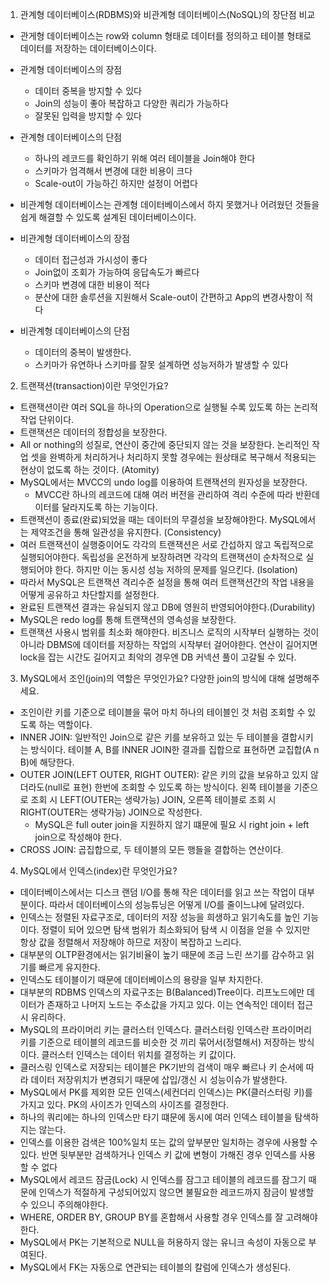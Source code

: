 1. 관계형 데이터베이스(RDBMS)와 비관계형 데이터베이스(NoSQL)의 장단점 비교
- 관게형 데이터베이스는 row와 column 형태로 데이터를 정의하고 테이블 형태로 데이터를 저장하는 데이터베이스이다. 
- 관계형 데이터베이스의 장점
  - 데이터 중복을 방지할 수 있다
  - Join의 성능이 좋아 복잡하고 다양한 쿼리가 가능하다 
  - 잘못된 입력을 방지할 수 있다
- 관계형 데이터베이스의 단점
  - 하나의 레코드를 확인하기 위해 여러 테이블을 Join해야 한다
  - 스키마가 엄격해서 변경에 대한 비용이 크다 
  - Scale-out이 가능하긴 하지만 설정이 어렵다
  
- 비관계형 데이터베이스는 관계형 데이터베이스에서 하지 못했거나 어려웠던 것들을 쉽게 해결할 수 있도록 설계된 데이터베이스이다. 
- 비관계형 데이터베이스의 장점
  - 데이터 접근성과 가시성이 좋다
  - Join없이 조회가 가능하여 응답속도가 빠르다
  - 스키마 변경에 대한 비용이 적다
  - 분산에 대한 솔루션을 지원해서 Scale-out이 간편하고 App의 변경사항이 적다
- 비관계형 데이터베이스의 단점
  - 데이터의 중복이 발생한다.
  - 스키마가 유연하나 스키마를 잘못 설계하면 성능저하가 발생할 수 있다

2. 트랜잭션(transaction)이란 무엇인가요?

- 트랜잭션이란 여러 SQL을 하나의 Operation으로 실행될 수록 있도록 하는 논리적 작업 단위이다.
- 트랜잭션은 데이터의 정합성을 보장한다.
- All or nothing의 성질로, 연산이 중간에 중단되지 않는 것을 보장한다. 논리적인 작업 셋을 완벽하게 처리하거나 처리하지 못할 경우에는 원상태로 복구해서 적용되는 현상이 없도록 하는 것이다. (Atomity)
- MySQL에서는 MVCC의 undo log를 이용하여 트랜잭션의 원자성을 보장한다. 
  - MVCC란 하나의 레코드에 대해 여러 버전을 관리하여 격리 수준에 따라 반환데이터를 달라지도록 하는 기능이다.
- 트랜잭션이 종료(완료)되었을 때는 데이터의 무결성을 보장해야한다. MySQL에서는 제약조건을 통해 일관성을 유지한다. (Consistency)
- 여러 트랜잭션이 실행중이어도 각각의 트랜잭션은 서로 간섭하지 않고 독립적으로 실행되어야한다. 독립성을 온전하게 보장하려면 각각의 트랜잭션이 순차적으로 실행되어야 한다. 하지만 이는 동시성 성능 저하의 문제를 일으킨다. (Isolation) 
- 따라서 MySQL은 트랜잭션 격리수준 설정을 통해 여러 트랜잭션간의 작업 내용을 어떻게 공유하고 차단할지를 설정한다. 
- 완료된 트랜잭션 결과는 유실되지 않고 DB에 영원히 반영되어야한다.(Durability)
- MySQL은 redo log를 통해 트랜잭션의 영속성을 보장한다. 
- 트랜잭션 사용시 범위를 최소화 해야한다. 비즈니스 로직의 시작부터 실행하는 것이 아니라 DBMS에 데이터를 저장하는 작업의 시작부터 걸어야한다. 연산이 길어지면 lock을 잡는 시간도 길어지고 최악의 경우엔 DB 커넥션 풀이 고갈될 수 있다.

3. MySQL에서 조인(join)의 역할은 무엇인가요? 다양한 join의 방식에 대해 설명해주세요.

- 조인이란 키를 기준으로 테이블을 묶어 마치 하나의 테이블인 것 처럼 조회할 수 있도록 하는 역할이다.
- INNER JOIN: 일반적인 Join으로 같은 키를 보유하고 있는 두 테이블을 결합시키는 방식이다. 테이블 A, B를 INNER JOIN한 결과를 집합으로 표현하면 교집합(A n B)에 해당한다. 
- OUTER JOIN(LEFT OUTER, RIGHT OUTER): 같은 키의 값을 보유하고 있지 않더라도(null로 표현) 한번에 조회할 수 있도록 하는 방식이다. 왼쪽 테이블을 기준으로 조회 시 LEFT(OUTER는 생략가능) JOIN, 오른쪽 테이블로 조회 시 RIGHT(OUTER는 생략가능) JOIN으로 작성한다. 
  - MySQL은 full outer join을 지원하지 않기 떄문에 필요 시 right join + left join으로 작성해야 한다.
- CROSS JOIN: 곱집합으로, 두 테이블의 모든 행들을 결합하는 연산이다. 

4. MySQL에서 인덱스(index)란 무엇인가요?

- 데이터베이스에서는 디스크 랜덤 I/O를 통해 작은 데이터를 읽고 쓰는 작업이 대부분이다. 따라서 데이터베이스의 성능튜닝은 어떻게 I/O를 줄이느냐에 달려있다. 
- 인덱스는 정렬된 자료구조로, 데이터의 저장 성능을 희생하고 읽기속도를 높인 기능이다. 정렬이 되어 있으면 탐색 범위가 최소화되어 탐색 시 이점을 얻을 수 있지만 항상 값을 정렬해서 저장해야 하므로 저장이 복잡하고 느리다.
- 대부분의 OLTP환경에서는 읽기비율이 높기 때문에 조금 느린 쓰기를 감수하고 읽기를 빠르게 유지한다. 
- 인덱스도 테이블이기 때문에 데이터베이스의 용량을 일부 차지한다. 
- 대부분의 RDBMS 인덱스의 자료구조는 B(Balanced)Tree이다. 리프노드에만 데이터가 존재하고 나머지 노드는 주소값을 가지고 있다. 이는 연속적인 데이터 접근시 유리하다.
- MySQL의 프라이머리 키는 클러스터 인덱스다. 클러스터링 인덱스란 프라이머리 키를 기준으로 테이블의 레코드를 비슷한 것 끼리 묶어서(정렬해서) 저장하는 방식이다. 클러스터 인덱스는 데이터 위치를 결정하는 키 값이다. 
- 클러스링 인덱스로 저장되는 테이블은 PK기반의 검색이 매우 빠르나 키 순서에 따라 데이터 저장위치가 변경되기 때문에 삽입/갱신 시 성능이슈가 발생한다. 
- MySQL에서 PK를 제외한 모든 인덱스(세컨더리 인덱스)는 PK(클러스터링 키)를 가지고 있다. PK의 사이즈가 인덱스의 사이즈를 결정한다.
- 하나의 쿼리에는 하나의 인덱스만 타기 떄문에 동시에 여러 인덱스 테이블을 탐색하지는 않는다.
- 인덱스를 이용한 검색은 100%일치 또는 값의 앞부분만 일치하는 경우에 사용할 수 있다. 반면 뒷부분만 검색하거나 인덱스 키 값에 변형이 가해진 경우 인덱스를 사용할 수 없다
- MySQL에서 레코드 잠금(Lock) 시 인덱스를 잠그고 테이블의 레코드를 잠그기 때문에 인덱스가 적절하게 구성되어있지 않으면 불필요한 레코드까지 잠금이 발생할 수 있으니 주의해야한다.
- WHERE, ORDER BY, GROUP BY를 혼합해서 사용할 경우 인덱스를 잘 고려해야 한다. 
- MySQL에서 PK는 기본적으로 NULL을 허용하지 않는 유니크 속성이 자동으로 부여된다.
- MySQL에서 FK는 자동으로 연관되는 테이블의 칼럼에 인덱스가 생성된다.



